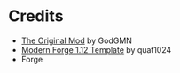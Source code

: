 # Credits
- [The Original Mod](https://github.com/GodGMN/RecallMirror) by GodGMN
- [Modern Forge 1.12 Template](https://github.com/quat1024/modern-forge-1.12-template) by quat1024
- Forge
